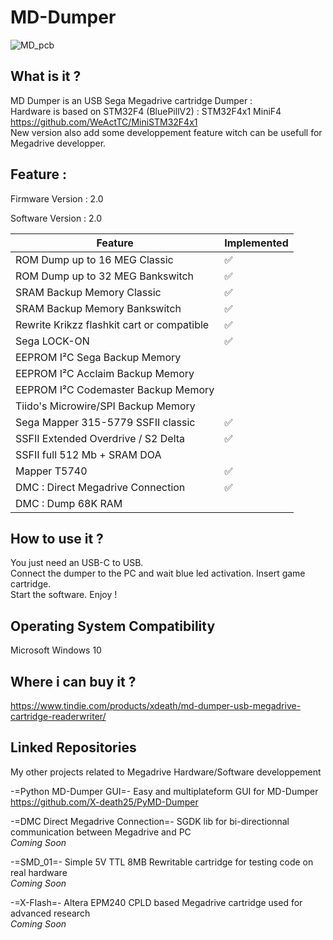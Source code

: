 # MD-Dumper

![MD_pcb](https://github.com/X-death25/MD-Dumper/blob/main/img/DSC_0553.JPG) 

What is it ?
-----

MD Dumper is an USB Sega Megadrive cartridge Dumper : <br>
Hardware is based on STM32F4 (BluePillV2) : STM32F4x1 MiniF4 https://github.com/WeActTC/MiniSTM32F4x1  <br>
New version also add some developpement feature witch can be usefull for Megadrive developper.  <br>

Feature :
-----

Firmware Version : 2.0

Software Version : 2.0


| Feature | Implemented |
| ------- | ----------- |
| ROM Dump up to 16 MEG  Classic              | :white_check_mark: |
| ROM Dump up to 32 MEG  Bankswitch           | :white_check_mark: |
| SRAM Backup Memory Classic                  | :white_check_mark: |
| SRAM Backup Memory Bankswitch               | :white_check_mark: |
| Rewrite Krikzz flashkit cart or compatible  | :white_check_mark: |
| Sega LOCK-ON                                | :white_check_mark: |
| EEPROM I²C Sega Backup Memory               |                    |
| EEPROM I²C Acclaim Backup Memory            |                    |
| EEPROM I²C Codemaster Backup Memory         |                    |
| Tiido's Microwire/SPI Backup Memory         |                    |
| Sega Mapper 315-5779 SSFII classic          | :white_check_mark: |
| SSFII Extended Overdrive / S2 Delta         | :white_check_mark: |
| SSFII full 512 Mb + SRAM  DOA               |                    |
| Mapper T5740                                | :white_check_mark: |
| DMC : Direct Megadrive Connection           | :white_check_mark: |
| DMC : Dump 68K RAM                          |                    |

How to use it ?
-----

You just need an USB-C to USB. <br>
Connect the dumper to the PC and wait blue led activation. Insert game cartridge.  <br>
Start the software. Enjoy ! <br>

Operating System Compatibility
-----

Microsoft Windows 10

Where i can buy it ?
-----

https://www.tindie.com/products/xdeath/md-dumper-usb-megadrive-cartridge-readerwriter/


Linked Repositories
-----

My other projects related to Megadrive Hardware/Software developpement

-=Python MD-Dumper GUI=-
Easy and multiplateform GUI for MD-Dumper <br>
https://github.com/X-death25/PyMD-Dumper

-=DMC Direct Megadrive Connection=-
SGDK lib for bi-directionnal communication between Megadrive and PC <br>
*Coming Soon*

-=SMD_01=-
Simple 5V TTL 8MB Rewritable cartridge for testing code on real hardware <br>
*Coming Soon*

-=X-Flash=-
Altera EPM240 CPLD based Megadrive cartridge used for advanced research <br>
*Coming Soon*
